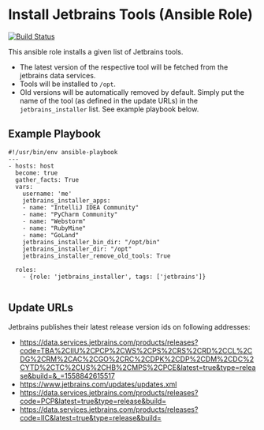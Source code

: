 # Install Jetbrains Tools (Ansible Role)
[![Build Status](https://travis-ci.com/reimarstier/ansible-role-jetbrains_installer.svg?branch=master)](https://travis-ci.com/reimarstier/ansible-role-jetbrains_installer)

This ansible role installs a given list of Jetbrains tools.
* The latest version of the respective tool will be fetched from the jetbrains data services.
* Tools will be installed to `/opt`.
* Old versions will be automatically removed by default.
Simply put the name of the tool (as defined in the update URLs) in the `jetbrains_installer` list.
See example playbook below.

## Example Playbook
```
#!/usr/bin/env ansible-playbook
---
- hosts: host
  become: true
  gather_facts: True
  vars:
    username: 'me'
    jetbrains_installer_apps:
    - name: "IntelliJ IDEA Community"
    - name: "PyCharm Community"
    - name: "Webstorm"
    - name: "RubyMine"
    - name: "GoLand"
    jetbrains_installer_bin_dir: "/opt/bin"
    jetbrains_installer_dir: "/opt"
    jetbrains_installer_remove_old_tools: True

  roles:
    - {role: 'jetbrains_installer', tags: ['jetbrains']}


```

## Update URLs
Jetbrains publishes their latest release version ids on following addresses:
* https://data.services.jetbrains.com/products/releases?code=TBA%2CIIU%2CPCP%2CWS%2CPS%2CRS%2CRD%2CCL%2CDG%2CRM%2CAC%2CGO%2CRC%2CDPK%2CDP%2CDM%2CDC%2CYTD%2CTC%2CUS%2CHB%2CMPS%2CPCE&latest=true&type=release&build=&_=1558842615517
* https://www.jetbrains.com/updates/updates.xml
* https://data.services.jetbrains.com/products/releases?code=PCP&latest=true&type=release&build=
* https://data.services.jetbrains.com/products/releases?code=IIC&latest=true&type=release&build=
